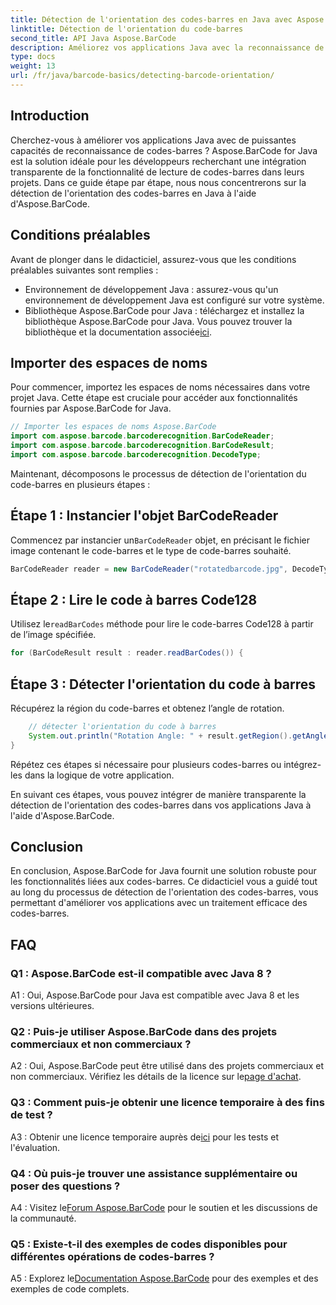 ```yaml
---
title: Détection de l'orientation des codes-barres en Java avec Aspose.BarCode
linktitle: Détection de l'orientation du code-barres
second_title: API Java Aspose.BarCode
description: Améliorez vos applications Java avec la reconnaissance de codes-barres à l'aide d'Aspose.BarCode for Java. Suivez notre guide étape par étape pour détecter sans effort l’orientation des codes-barres.
type: docs
weight: 13
url: /fr/java/barcode-basics/detecting-barcode-orientation/
---
```

## Introduction

Cherchez-vous à améliorer vos applications Java avec de puissantes capacités de reconnaissance de codes-barres ? Aspose.BarCode for Java est la solution idéale pour les développeurs recherchant une intégration transparente de la fonctionnalité de lecture de codes-barres dans leurs projets. Dans ce guide étape par étape, nous nous concentrerons sur la détection de l'orientation des codes-barres en Java à l'aide d'Aspose.BarCode.

## Conditions préalables

Avant de plonger dans le didacticiel, assurez-vous que les conditions préalables suivantes sont remplies :

- Environnement de développement Java : assurez-vous qu'un environnement de développement Java est configuré sur votre système.
-  Bibliothèque Aspose.BarCode pour Java : téléchargez et installez la bibliothèque Aspose.BarCode pour Java. Vous pouvez trouver la bibliothèque et la documentation associée[ici](https://releases.aspose.com/barcode/java/).

## Importer des espaces de noms

Pour commencer, importez les espaces de noms nécessaires dans votre projet Java. Cette étape est cruciale pour accéder aux fonctionnalités fournies par Aspose.BarCode for Java.

```java
// Importer les espaces de noms Aspose.BarCode
import com.aspose.barcode.barcoderecognition.BarCodeReader;
import com.aspose.barcode.barcoderecognition.BarCodeResult;
import com.aspose.barcode.barcoderecognition.DecodeType;
```

Maintenant, décomposons le processus de détection de l'orientation du code-barres en plusieurs étapes :

## Étape 1 : Instancier l'objet BarCodeReader

 Commencez par instancier un`BarCodeReader` objet, en précisant le fichier image contenant le code-barres et le type de code-barres souhaité.

```java
BarCodeReader reader = new BarCodeReader("rotatedbarcode.jpg", DecodeType.CODE_128);
```

## Étape 2 : Lire le code à barres Code128

 Utilisez le`readBarCodes` méthode pour lire le code-barres Code128 à partir de l’image spécifiée.

```java
for (BarCodeResult result : reader.readBarCodes()) {
```

## Étape 3 : Détecter l'orientation du code à barres

Récupérez la région du code-barres et obtenez l’angle de rotation.

```java
    // détecter l'orientation du code à barres
    System.out.println("Rotation Angle: " + result.getRegion().getAngle());
}
```

Répétez ces étapes si nécessaire pour plusieurs codes-barres ou intégrez-les dans la logique de votre application.

En suivant ces étapes, vous pouvez intégrer de manière transparente la détection de l'orientation des codes-barres dans vos applications Java à l'aide d'Aspose.BarCode.

## Conclusion

En conclusion, Aspose.BarCode for Java fournit une solution robuste pour les fonctionnalités liées aux codes-barres. Ce didacticiel vous a guidé tout au long du processus de détection de l'orientation des codes-barres, vous permettant d'améliorer vos applications avec un traitement efficace des codes-barres.

## FAQ

### Q1 : Aspose.BarCode est-il compatible avec Java 8 ?

A1 : Oui, Aspose.BarCode pour Java est compatible avec Java 8 et les versions ultérieures.

### Q2 : Puis-je utiliser Aspose.BarCode dans des projets commerciaux et non commerciaux ?

 A2 : Oui, Aspose.BarCode peut être utilisé dans des projets commerciaux et non commerciaux. Vérifiez les détails de la licence sur le[page d'achat](https://purchase.aspose.com/buy).

### Q3 : Comment puis-je obtenir une licence temporaire à des fins de test ?

 A3 : Obtenir une licence temporaire auprès de[ici](https://purchase.aspose.com/temporary-license/) pour les tests et l'évaluation.

### Q4 : Où puis-je trouver une assistance supplémentaire ou poser des questions ?

 A4 : Visitez le[Forum Aspose.BarCode](https://forum.aspose.com/c/barcode/13) pour le soutien et les discussions de la communauté.

### Q5 : Existe-t-il des exemples de codes disponibles pour différentes opérations de codes-barres ?

 A5 : Explorez le[Documentation Aspose.BarCode](https://reference.aspose.com/barcode/java/) pour des exemples et des exemples de code complets.